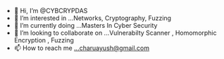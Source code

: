 - 👋 Hi, I’m @CYBCRYPDAS
- 👀 I’m interested in ...Networks, Cryptography, Fuzzing
- 🌱 I’m currently doing ...Masters In Cyber Security
- 💞️ I’m looking to collaborate on ...Vulnerabilty Scanner , Homomorphic Encryption , Fuzzing
- 📫 How to reach me ...charuayush@gmail.com

<!---
CYBCRYPDAS/CYBCRYPDAS is a ✨ special ✨ repository because its `README.md` (this file) appears on your GitHub profile.
You can click the Preview link to take a look at your changes.
--->
